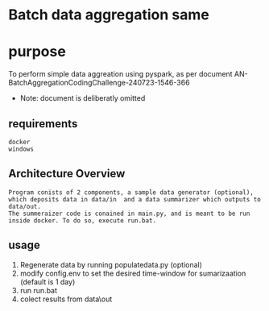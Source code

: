 # Batch data aggregation same
# purpose
To perform simple data aggreation using pyspark, as per document AN-BatchAggregationCodingChallenge-240723-1546-366
* Note: document is deliberatly omitted

## requirements
    docker
    windows

## Architecture Overview
    Program conists of 2 components, a sample data generator (optional), which deposits data in data/in  and a data summarizer which outputs to data/out.
    The summeraizer code is conained in main.py, and is meant to be run inside docker. To do so, execute run.bat.
## usage
1. Regenerate data by running populatedata.py  (optional)
1. modify config.env to set the desired time-window for sumarizaation (default is 1 day)
1. run run.bat
1. colect results from data\out
